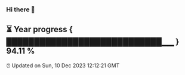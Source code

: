 ### Hi there 👋
⏳ Year progress { ████████████████████████████▁▁ } 94.11 %
---
⏰ Updated on Sun, 10 Dec 2023 12:12:21 GMT

